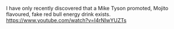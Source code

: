 I have only recently discovered that a Mike Tyson promoted, Mojito flavoured, fake red bull energy drink exists. https://www.youtube.com/watch?v=I4rNIwYUZTs